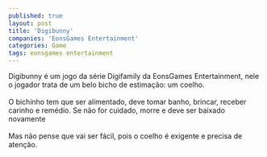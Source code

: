 ```yaml
---
published: true
layout: post
title: 'Digibunny'
companies: 'EonsGames Entertainment'
categories: Game
tags: eonsgames entertainment
---
```

Digibunny &eacute; um jogo da s&eacute;rie Digifamily da EonsGames Entertainment, nele o jogador trata de um belo bicho de estima&ccedil;&atilde;o: um coelho. <br /><br />O bichinho tem que ser alimentado, deve tomar banho, brincar, receber carinho e rem&eacute;dio. Se n&atilde;o for cuidado, morre e deve ser baixado novamente<br /><br />Mas n&atilde;o pense que vai ser f&aacute;cil, pois o coelho &eacute; exigente e precisa de aten&ccedil;&atilde;o.